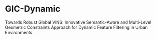 # GIC-Dynamic
Towards Robust Global VINS: Innovative Semantic-Aware and Multi-Level Geometric Constraints Approach for Dynamic Feature Filtering in Urban Environments
